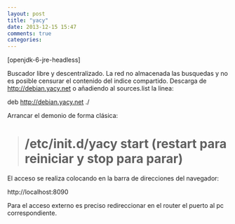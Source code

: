 ```yaml
---
layout: post
title: "yacy"
date: 2013-12-15 15:47
comments: true
categories: 
---
```

[openjdk-6-jre-headless]

Buscador libre y descentralizado. La red no almacenada las busquedas y no es posible censurar el contenido del indice compartido. Descarga de http://debian.yacy.net o añadiendo al sources.list la linea:

deb http://debian.yacy.net ./

Arrancar el demonio de forma clásica:

># /etc/init.d/yacy start (restart para reiniciar y stop para parar)

El acceso se realiza colocando en la barra de direcciones del navegador:

http://localhost:8090

Para el acceso externo es preciso redireccionar en el router el puerto al pc correspondiente.

